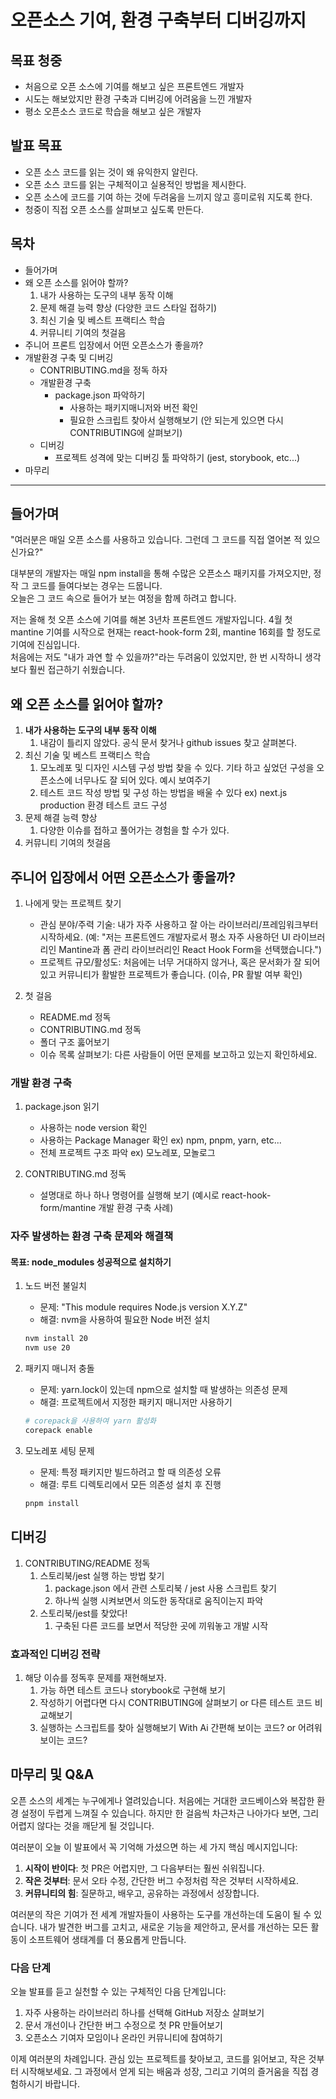 # 오픈소스 기여, 환경 구축부터 디버깅까지

## 목표 청중

- 처음으로 오픈 소스에 기여를 해보고 싶은 프론트엔드 개발자
- 시도는 해보았지만 환경 구축과 디버깅에 어려움을 느낀 개발자
- 평소 오픈소스 코드로 학습을 해보고 싶은 개발자

## 발표 목표

- 오픈 소스 코드를 읽는 것이 왜 유익한지 알린다.
- 오픈 소스 코드를 읽는 구체적이고 실용적인 방법을 제시한다.
- 오픈 소스에 코드를 기여 하는 것에 두려움을 느끼지 않고 흥미로워 지도록 한다.
- 청중이 직접 오픈 소스를 살펴보고 싶도록 만든다.

## 목차

- 들어가며
- 왜 오픈 소스를 읽어야 할까?
  1. 내가 사용하는 도구의 내부 동작 이해
  2. 문제 해결 능력 향상 (다양한 코드 스타일 접하기)
  3. 최신 기술 및 베스트 프랙티스 학습
  4. 커뮤니티 기여의 첫걸음
- 주니어 프론트 입장에서 어떤 오픈소스가 좋을까?
- 개발환경 구축 및 디버깅
  - CONTRIBUTING.md을 정독 하자
  - 개발환경 구축
    - package.json 파악하기
      - 사용하는 패키지매니저와 버전 확인
      - 필요한 스크립트 찾아서 실행해보기 (안 되는게 있으면 다시 CONTRIBUTING에 살펴보기)
  - 디버깅
    - 프로젝트 성격에 맞는 디버깅 툴 파악하기 (jest, storybook, etc...)
- 마무리

---

## 들어가며

"여러분은 매일 오픈 소스를 사용하고 있습니다. 그런데 그 코드를 직접 열어본 적 있으신가요?"

대부분의 개발자는 매일 npm install을 통해 수많은 오픈소스 패키지를 가져오지만, 정작 그 코드를 들여다보는 경우는 드뭅니다.  
오늘은 그 코드 속으로 들어가 보는 여정을 함께 하려고 합니다.

저는 올해 첫 오픈 소스에 기여를 해본 3년차 프론트엔드 개발자입니다. 4월 첫 mantine 기여를 시작으로 현재는 react-hook-form 2회, mantine 16회를 할 정도로 기여에 진심입니다.  
처음에는 저도 "내가 과연 할 수 있을까?"라는 두려움이 있었지만, 한 번 시작하니 생각보다 훨씬 접근하기 쉬웠습니다.

## 왜 오픈 소스를 읽어야 할까?

1. **내가 사용하는 도구의 내부 동작 이해**
   1. 내감이 틀리지 않았다. 공식 문서 찾거나 github issues 찾고 살펴본다.
2. 최신 기술 및 베스트 프랙티스 학습
   1. 모노레포 및 디자인 시스템 구성 방법 찾을 수 있다. 기타 하고 싶었던 구성을 오픈소스에 너무나도 잘 되어 있다. 예시 보여주기
   2. 테스트 코드 작성 방법 및 구성 하는 방법을 배울 수 있다 ex) next.js production 환경 테스트 코드 구성
3. 문제 해결 능력 향상
   1. 다양한 이슈를 접하고 풀어가는 경험을 할 수가 있다.
4. 커뮤니티 기여의 첫걸음

## 주니어 입장에서 어떤 오픈소스가 좋을까?

1. 나에게 맞는 프로젝트 찾기

   - 관심 분야/주력 기술: 내가 자주 사용하고 잘 아는 라이브러리/프레임워크부터 시작하세요. (예: "저는 프론트엔드 개발자로서 평소 자주 사용하던 UI 라이브러리인 Mantine과 폼 관리 라이브러리인 React Hook Form을 선택했습니다.")
   - 프로젝트 규모/활성도: 처음에는 너무 거대하지 않거나, 혹은 문서화가 잘 되어 있고 커뮤니티가 활발한 프로젝트가 좋습니다. (이슈, PR 활발 여부 확인)

2. 첫 걸음
   - README.md 정독
   - CONTRIBUTING.md 정독
   - 폴더 구조 훓어보기
   - 이슈 목록 살펴보기: 다른 사람들이 어떤 문제를 보고하고 있는지 확인하세요.

### 개발 환경 구축

1. package.json 읽기

   - 사용하는 node version 확인
   - 사용하는 Package Manager 확인 ex) npm, pnpm, yarn, etc...
   - 전체 프로젝트 구조 파악 ex) 모노레포, 모놀로그

2. CONTRIBUTING.md 정독
   - 설명대로 하나 하나 명령어를 실행해 보기 (예시로 react-hook-form/mantine 개발 환경 구축 사례)

### 자주 발생하는 환경 구축 문제와 해결책

#### **목표**: node_modules 성공적으로 설치하기

1. 노드 버전 불일치

   - 문제: "This module requires Node.js version X.Y.Z"
   - 해결: nvm을 사용하여 필요한 Node 버전 설치

   ```bash
   nvm install 20
   nvm use 20
   ```

2. 패키지 매니저 충돌

   - 문제: yarn.lock이 있는데 npm으로 설치할 때 발생하는 의존성 문제
   - 해결: 프로젝트에서 지정한 패키지 매니저만 사용하기

   ```bash
   # corepack을 사용하여 yarn 활성화
   corepack enable
   ```

3. 모노레포 세팅 문제
   - 문제: 특정 패키지만 빌드하려고 할 때 의존성 오류
   - 해결: 루트 디렉토리에서 모든 의존성 설치 후 진행
   ```bash
   pnpm install
   ```

## 디버깅

1. CONTRIBUTING/README 정독
   1. 스토리북/jest 실행 하는 방법 찾기
      1. package.json 에서 관련 스토리북 / jest 사용 스크립트 찾기
      2. 하나씩 실행 시켜보면서 의도한 동작대로 움직이는지 파악
   2. 스토리북/jest를 찾았다!
      1. 구축된 다른 코드를 보면서 적당한 곳에 끼워놓고 개발 시작

### 효과적인 디버깅 전략

1. 해당 이슈를 정독후 문제를 재현해보자.
   1. 가능 하면 테스트 코드나 storybook로 구현해 보기
   2. 작성하기 어렵다면 다시 CONTRIBUTING에 살펴보기 or 다른 테스트 코드 비교해보기
   3. 실행하는 스크립트를 찾아 실행해보기 With Ai 간편해 보이는 코드? or 어려워 보이는 코드?

## 마무리 및 Q&A

오픈 소스의 세계는 누구에게나 열려있습니다. 처음에는 거대한 코드베이스와 복잡한 환경 설정이 두렵게 느껴질 수 있습니다. 하지만 한 걸음씩 차근차근 나아가다 보면, 그리 어렵지
않다는 것을 깨닫게 될 것입니다.

여러분이 오늘 이 발표에서 꼭 기억해 가셨으면 하는 세 가지 핵심 메시지입니다:

1. **시작이 반이다**: 첫 PR은 어렵지만, 그 다음부터는 훨씬 쉬워집니다.
2. **작은 것부터**: 문서 오타 수정, 간단한 버그 수정처럼 작은 것부터 시작하세요.
3. **커뮤니티의 힘**: 질문하고, 배우고, 공유하는 과정에서 성장합니다.

여러분의 작은 기여가 전 세계 개발자들이 사용하는 도구를 개선하는데 도움이 될 수 있습니다. 내가 발견한 버그를 고치고, 새로운 기능을 제안하고, 문서를 개선하는 모든 활동이
소프트웨어 생태계를 더 풍요롭게 만듭니다.

### 다음 단계

오늘 발표를 듣고 실천할 수 있는 구체적인 다음 단계입니다:

1. 자주 사용하는 라이브러리 하나를 선택해 GitHub 저장소 살펴보기
2. 문서 개선이나 간단한 버그 수정으로 첫 PR 만들어보기
3. 오픈소스 기여자 모임이나 온라인 커뮤니티에 참여하기

이제 여러분의 차례입니다. 관심 있는 프로젝트를 찾아보고, 코드를 읽어보고, 작은 것부터 시작해보세요. 그 과정에서 얻게 되는 배움과 성장, 그리고 기여의 즐거움을 직접 경험하시기
바랍니다.
